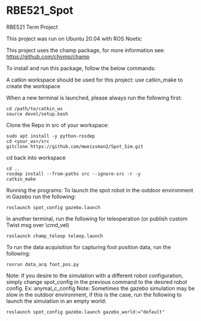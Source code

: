# RBE521_Spot
RBE521 Term Project

This project was run on Ubuntu 20.04 with ROS Noetic

This project uses the champ package, for more information see: https://github.com/chvmp/champ

To install and run this package, follow the below commands:

A catkin workspace should be used for this project:
use catkin_make to create the workspace

When a new terminal is launched, please always run the following first:
```
cd /path/to/catkin_ws
source devel/setup.bash
```

Clone the Repo in src of your workspace:
```
sudo apt install -y python-rosdep
cd <your_ws>/src
gitclone https://github.com/mweissman2/Spot_Sim.git
```

cd back into workspace 
```
cd ..
rosdep install --from-paths src --ignore-src -r -y
catkin_make
```

Running the programs:
To launch the spot robot in the outdoor environment in Gazebo run the following:
```
roslaunch spot_config gazebo.launch
```
In another terminal, run the following for teleoperation (or publish custom Twist msg over \cmd_vel)
```
roslaunch champ_teleop teleop.launch
```
To run the data acquisition for capturing foot position data, run the following:
```
rosrun data_acq foot_pos.py
```

Note: if you desire to the simulation with a different robot configuration, simply change spot_config in the previous command to the desired robot config.
Ex: anymal_c_config
Note: Sometimes the gazebo simulation may be slow in the outdoor environment, if this is the case, run the following to launch the simulation in an empty world:
```
roslaunch spot_config gazebo.launch gazebo_world:="default"
```

